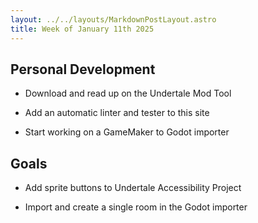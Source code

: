 ```yaml
---
layout: ../../layouts/MarkdownPostLayout.astro
title: Week of January 11th 2025
---
```


## Personal Development

- Download and read up on the Undertale Mod Tool 

- Add an automatic linter and tester to this site 

- Start working on a GameMaker to Godot importer 

## Goals

- Add sprite buttons to Undertale Accessibility Project 

- Import and create a single room in the Godot importer 